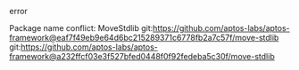 error

Package name conflict: MoveStdlib
  git:https://github.com/aptos-labs/aptos-framework@eaf7f49eb9e64d6bc215289371c6778fb2a7c57f/move-stdlib
  git:https://github.com/aptos-labs/aptos-framework@a232ffcf03e3f527bfed0448f0f92fedeba5c30f/move-stdlib
